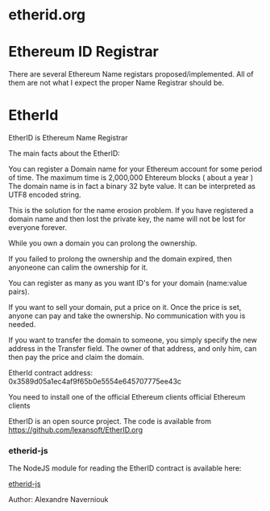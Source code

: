 # etherid.org

Ethereum ID Registrar
====================

There are several Ethereum Name registars proposed/implemented. All of them are not what I expect the proper Name Registrar should be.  

EtherId
=======

EtherID is Ethereum Name Registrar

The main facts about the EtherID:

You can register a Domain name for your Ethereum account for some period of time. The maximum time is 2,000,000 Ehtereum blocks ( about a year ) The domain name is in fact a binary 32 byte value. It can be interpreted as UTF8 encoded string.

This is the solution for the name erosion problem. If you have registered a domain name and then lost the private key, the name will not be lost for everyone forever.

While you own a domain you can prolong the ownership.

If you failed to prolong the ownership and the domain expired, then anyoneone can calim the ownership for it.

You can register as many as you want ID's for your domain (name:value pairs).

If you want to sell your domain, put a price on it. Once the price is set, anyone can pay and take the ownership. No communication with you is needed.

If you want to transfer the domain to someone, you simply specify the new address in the Transfer field. The owner of that address, and only him, can then pay the price and claim the domain.

EtherId contract address: 0x3589d05a1ec4af9f65b0e5554e645707775ee43c

You need to install one of the official Ethereum clients official Ethereum clients

EtherID is an open source project. The code is available from https://github.com/lexansoft/EtherID.org

### etherid-js
The NodeJS module for reading the EtherID contract is available here:

[etherid-js](https://github.com/lexansoft/etherid-js)



Author: Alexandre Naverniouk


